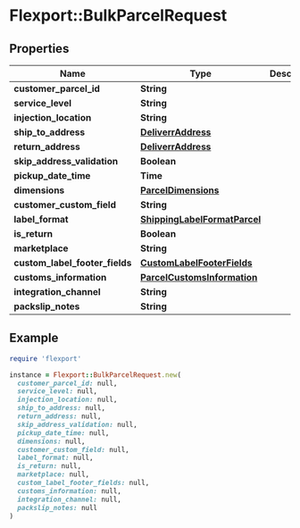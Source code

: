 # Flexport::BulkParcelRequest

## Properties

| Name | Type | Description | Notes |
| ---- | ---- | ----------- | ----- |
| **customer_parcel_id** | **String** |  | [optional] |
| **service_level** | **String** |  |  |
| **injection_location** | **String** |  | [optional] |
| **ship_to_address** | [**DeliverrAddress**](DeliverrAddress.md) |  |  |
| **return_address** | [**DeliverrAddress**](DeliverrAddress.md) |  | [optional] |
| **skip_address_validation** | **Boolean** |  | [optional] |
| **pickup_date_time** | **Time** |  | [optional] |
| **dimensions** | [**ParcelDimensions**](ParcelDimensions.md) |  |  |
| **customer_custom_field** | **String** |  | [optional] |
| **label_format** | [**ShippingLabelFormatParcel**](ShippingLabelFormatParcel.md) |  | [optional] |
| **is_return** | **Boolean** |  | [optional] |
| **marketplace** | **String** |  | [optional] |
| **custom_label_footer_fields** | [**CustomLabelFooterFields**](CustomLabelFooterFields.md) |  | [optional] |
| **customs_information** | [**ParcelCustomsInformation**](ParcelCustomsInformation.md) |  | [optional] |
| **integration_channel** | **String** |  | [optional] |
| **packslip_notes** | **String** |  | [optional] |

## Example

```ruby
require 'flexport'

instance = Flexport::BulkParcelRequest.new(
  customer_parcel_id: null,
  service_level: null,
  injection_location: null,
  ship_to_address: null,
  return_address: null,
  skip_address_validation: null,
  pickup_date_time: null,
  dimensions: null,
  customer_custom_field: null,
  label_format: null,
  is_return: null,
  marketplace: null,
  custom_label_footer_fields: null,
  customs_information: null,
  integration_channel: null,
  packslip_notes: null
)
```

